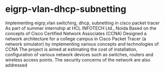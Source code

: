 # eigrp-vlan-dhcp-subnetting
Implementing eigrp,vlan switching, dhcp, subnetting in cisco packet tracer
As part of summer internship at HCL INFOTECH Ltd., Noida 
Based on the concepts of Cisco Certified Network Associates (CCNA) 
Designed a network architecture for a college campus in Cisco Packet Tracer (a   network simulator) by implementing various concepts and technologies of CCNA
The project is aimed at estimating the cost of installation, configuration of various network devices such as switches, routers and wireless access points. The security concerns of the network are also addressed
